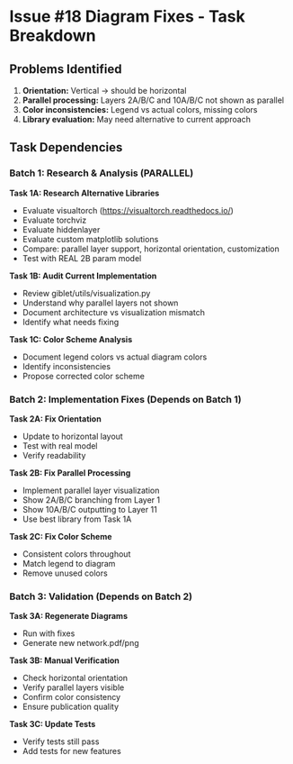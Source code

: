 # Issue #18 Diagram Fixes - Task Breakdown

## Problems Identified

1. **Orientation:** Vertical → should be horizontal
2. **Parallel processing:** Layers 2A/B/C and 10A/B/C not shown as parallel
3. **Color inconsistencies:** Legend vs actual colors, missing colors
4. **Library evaluation:** May need alternative to current approach

## Task Dependencies

### Batch 1: Research & Analysis (PARALLEL)

**Task 1A: Research Alternative Libraries**
- Evaluate visualtorch (https://visualtorch.readthedocs.io/)
- Evaluate torchviz
- Evaluate hiddenlayer
- Evaluate custom matplotlib solutions
- Compare: parallel layer support, horizontal orientation, customization
- Test with REAL 2B param model

**Task 1B: Audit Current Implementation**
- Review giblet/utils/visualization.py
- Understand why parallel layers not shown
- Document architecture vs visualization mismatch
- Identify what needs fixing

**Task 1C: Color Scheme Analysis**
- Document legend colors vs actual diagram colors
- Identify inconsistencies
- Propose corrected color scheme

### Batch 2: Implementation Fixes (Depends on Batch 1)

**Task 2A: Fix Orientation** 
- Update to horizontal layout
- Test with real model
- Verify readability

**Task 2B: Fix Parallel Processing**
- Implement parallel layer visualization
- Show 2A/B/C branching from Layer 1
- Show 10A/B/C outputting to Layer 11
- Use best library from Task 1A

**Task 2C: Fix Color Scheme**
- Consistent colors throughout
- Match legend to diagram
- Remove unused colors

### Batch 3: Validation (Depends on Batch 2)

**Task 3A: Regenerate Diagrams**
- Run with fixes
- Generate new network.pdf/png

**Task 3B: Manual Verification**
- Check horizontal orientation
- Verify parallel layers visible
- Confirm color consistency
- Ensure publication quality

**Task 3C: Update Tests**
- Verify tests still pass
- Add tests for new features
